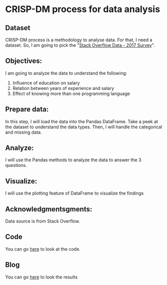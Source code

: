 # CRISP-DM process for data analysis

## Dataset
CRISP-DM process is a methodology to analyse data. For that, I need a dataset. So, I am going to pick the "[Stack Overflow Data - 2017 Survey](https://insights.stackoverflow.com/survey)".

## Objectives:
I am going to analyze the data to understand the following:
1. Influence of education on salary
2. Relation between years of experience and salary
3. Effect of knowing more than one programming language

## Prepare data:
In this step, I will load the data into the Pandas DataFrame. Take a peek at the dataset to understand the data types.
Then, I will handle the categorical and missing data.

## Analyze:
I will use the Pandas methods to analyze the data to answer the 3 questions.

## Visualize:
I will use the plotting feature of DataFrame to visualize the findings

## Acknowledgmentsgments:
Data source is from Stack Overflow.

## Code
You can go [here](https://github.com/JambulingamD/StackOverflowData2017Survey/blob/master/StackOverflowData2017Survey.ipynb) to look at the code.

## Blog
You can go [here](https://medium.com/@jambs/basic-analysis-of-data-129700faaf60) to look the results